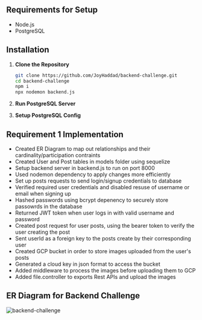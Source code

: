 ## Requirements for Setup

- Node.js
- PostgreSQL

## Installation

1. **Clone the Repository**

   ```bash
   git clone https://github.com/JoyHaddad/backend-challenge.git
   cd backend-challenge
   npm i
   npx nodemon backend.js
   ```

2. **Run PostgreSQL Server**
3. **Setup PostgreSQL Config**

## Requirement 1 Implementation

- Created ER Diagram to map out relationships and their cardinality/participation contraints
- Created User and Post tables in models folder using sequelize
- Setup backend server in backend.js to run on port 8000
- Used nodemon dependency to apply changes more efficiently
- Set up posts requests to send login/signup credentials to database
- Verified required user credentials and disabled resuse of username or email when signing up
- Hashed passwords using bcrypt depenency to securely store passowrds in the database
- Returned JWT token when user logs in with valid username and password
- Created post request for user posts, using the bearer token to verify the user creating the post
- Sent userId as a foreign key to the posts create by their corresponding user
- Created GCP bucket in order to store images uploaded from the user's posts
- Generated a cloud key in json format to access the bucket
- Added middleware to process the images before uploading them to GCP
- Added file.controller to exports Rest APIs and upload the images

## ER Diagram for Backend Challenge

![backend-challenge](https://storage.googleapis.com/backend-challenge-bucket/Backend%20Challenge%20ER.jpg)
